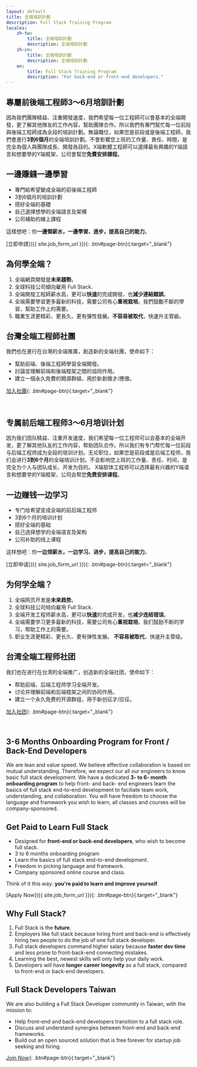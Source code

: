 ```yaml
---
layout: default
title: 全端培訓計劃
description: Full Stack Training Program
locales:
    zh-tw:
        title: 全端培訓計劃
        description: 全端培訓計劃
    zh-cn:
        title: 全端培訓計劃
        description: 全端培訓計劃
    en:
        title: Full Stack Training Program
        description: "For back-end or front-end developers."
---
```


<a name="zh-tw"></a>

## 專屬前後端工程師3～6月培訓計劃

因為我們團隊精益、注重開發速度，我們希望每一位工程師可以會基本的全端開發，更了解其他隊友的工作內容，幫助團隊合作。所以我們有專門幫忙每一位前段與後端工程師成為全段的培訓計劃。無論職位，如果您是前段或是後端工程師，我們會進行**3到6個月**的全端培訓計劃。不會影響您上班的工作量、責任、時間，是完全為個人與團隊成長、開發為目的。X端軟體工程師可以選擇最有興趣的Y端語言和想要學的Y端框架，公司會幫您**免費安排課程**。

## 一邊賺錢一邊學習

* 專門給希望變成全端的前後端工程師
* 3到6個月的培訓計劃
* 搭好全端的基礎
* 自己選擇想學的全端語言及架構
* 公司補助的線上課程

這樣想吧：你**一邊領薪水，一邊學習、進步，提高自己的能力**。

[立即申請]({{ site.job_form_url }}){: .btn#page-btn}{:target="_blank"}


## 為何學全端？

1. 全端網頁開發是**未來趨勢**。
1. 全球科技公司傾向雇用 Full Stack.
1. 全端開發工程師薪水高，更可以**快速**的完成開發，也**減少連結錯誤**。
1. 全端需要學習更多最新的科技，需要公司有心**重視栽培**。我們鼓勵不斷的學習，幫助工作上的需要。
1. 職業生涯更精彩、更長久、更有彈性發展。**不容易被取代**，快速升主管級。

## 台灣全端工程師社團

我們也在進行在台灣的全端推廣，創造新的全端社團，使命如下：

* 幫助前端、後端工程師學習全端開發。
* 討論並理解前端和後端框架之間的協同作用。
* 建立一個永久免費的開源群組，用於新創徵才/應徵。

[加入社團](https://stacktw.github.io/){: .btn#page-btn}{:target="_blank"}

<br>

<a name="zh-cn"></a>

## 专属前后端工程师3～6月培训计划

因为我们团队精益、注重开发速度，我们希望每一位工程师可以会基本的全端开发，更了解其他队友的工作内容，帮助团队合作。所以我们有专门帮忙每一位前段与后端工程师成为全段的培训计划。无论职位，如果您是前段或是后端工程师，我们会进行**3到6个月**的全端培训计划。不会影响您上班的工作量、责任、时间，是完全为个人与团队成长、开发为目的。 X端软体工程师可以选择最有兴趣的Y端语言和想要学的Y端框架，公司会帮您**免费安排课程**。

## 一边赚钱一边学习

* 专门给希望变成全端的前后端工程师
* 3到6个月的培训计划
* 搭好全端的基础
* 自己选择想学的全端语言及架构
* 公司补助的线上课程

这样想吧：你**一边领薪水，一边学习、进步，提高自己的能力**。

[立即申请]({{ site.job_form_url }}){: .btn#page-btn}{:target="_blank"}


## 为何学全端？

1. 全端网页开发是**未来趋势**。
1. 全球科技公司倾向雇用 Full Stack.
1. 全端开发工程师薪水高，更可以**快速**的完成开发，也**减少连结错误**。
1. 全端需要学习更多最新的科技，需要公司有心**重视栽培**。我们鼓励不断的学习，帮助工作上的需要。
1. 职业生涯更精彩、更长久、更有弹性发展。 **不容易被取代**，快速升主管级。

## 台湾全端工程师社团

我们也在进行在台湾的全端推广，创造新的全端社团，使命如下：

* 帮助前端、后端工程师学习全端开发。
* 讨论并理解前端和后端框架之间的协同作用。
* 建立一个永久免费的开源群组，用于新创征才/应征。

[加入社团](https://stacktw.github.io/){: .btn#page-btn}{:target="_blank"}

<br>

<a name="en"></a>

## 3-6 Months Onboarding Program for Front / Back-End Developers

We are lean and value speed. We believe effective collaboration is based on mutual understanding. Therefore, we expect our all our engineers to know basic full stack development. We have a dedicated **3- to 6- month onboarding program** to help front- and back- end engineers learn the basics of full stack end-to-end development to faciliate team work, understanding, and collaboration. You will have freedom to choose the language and framework you wish to learn, all classes and courses will be company-sponsored.

## Get Paid to Learn Full Stack

* Designed for **front-end or back-end developers**, who wish to become full stack.
* 3 to 6 months onboarding program
* Learn the basics of full stack end-to-end development.
* Freedom in picking language and framework.
* Company sponsored online course and class.

Think of it this way: **you're paid to learn and improve yourself**.

[Apply Now]({{ site.job_form_url }}){: .btn#page-btn}{:target="_blank"}

## Why Full Stack?

1. Full Stack is the **future**.
1. Employers like full stack because hiring front and back-end is effectively hiring two people to do the job of one full stack developer.
1. Full stack developers command higher salary because **faster dev time** and less prone to front-back-end connecting mistakes.
1. Learning the best, newest skills will only help your daily work.
1. Developers will have **longer career longevity** as a full stack, compared to front-end or back-end developers.

## Full Stack Developers Taiwan

We are also building a Full Stack Developer community in Taiwan, with the mission to:

* Help front-end and back-end developers transition to a full stack role.
* Discuss and understand synergies between front-end and back-end frameworks.
* Build out an open sourced solution that is free forever for startup job seeking and hiring.

[Join Now](https://stacktw.github.io/){: .btn#page-btn}{:target="_blank"}

<br>
